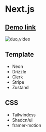 # Next.js
## [Demo link](https://duo-nine.vercel.app/)

![duo_video](https://github.com/user-attachments/assets/ec26f8b7-47ba-4fcf-ba4e-81e11403a678)

## Template
- Neon
- Drizzle
- Clerk
- Stripe
- Zustand

## CSS
- Tailwindcss
- Shadcn/ui
- framer-motion
